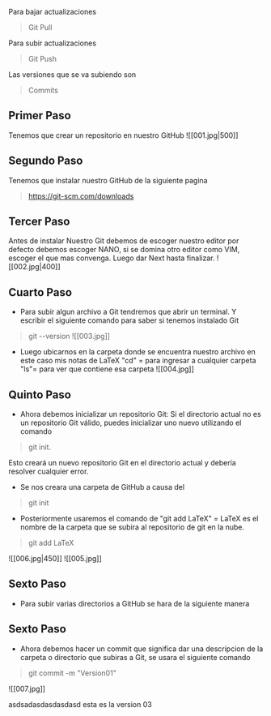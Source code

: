 Para bajar actualizaciones
> Git Pull

Para subir actualizaciones
> Git Push

Las versiones que se va subiendo son
> Commits

## Primer Paso
Tenemos que crear un repositorio en nuestro GitHub
![[001.jpg|500]]

## Segundo Paso
Tenemos que instalar nuestro GitHub de la siguiente pagina
>https://git-scm.com/downloads

## Tercer Paso
Antes de instalar Nuestro Git debemos de escoger nuestro editor por defecto debemos escoger NANO, si se domina otro editor como VIM, escoger el que mas convenga. Luego dar Next hasta finalizar.
![[002.jpg|400]]

## Cuarto Paso
- Para subir algun archivo a Git tendremos que abrir un terminal. Y escribir el siguiente comando para saber si tenemos instalado Git 
>git --version
![[003.jpg]]
- Luego ubicarnos en la carpeta donde se encuentra nuestro archivo en este caso mis notas de LaTeX "cd" = para ingresar a cualquier carpeta "ls"= para ver que contiene esa carpeta ![[004.jpg]]

## Quinto Paso
- Ahora debemos inicializar un repositorio Git: Si el directorio actual no es un repositorio Git válido, puedes inicializar uno nuevo utilizando el comando 

>git init. 

Esto creará un nuevo repositorio Git en el directorio actual y debería resolver cualquier error.
- Se nos creara una carpeta de GitHub a causa del 

>git init

- Posteriormente usaremos el comando de "git add LaTeX" = LaTeX es el nombre de la carpeta que se subira al repositorio de git en la nube.

>git add LaTeX

![[006.jpg|450]]
![[005.jpg]]

## Sexto Paso
- Para subir varias directorios a GitHub se hara de la siguiente manera

## Sexto Paso
- Ahora debemos hacer un commit que significa dar una descripcion de la carpeta o directorio que subiras a Git, se usara el siguiente comando 
>git commit -m "Version01"

![[007.jpg]]


asdsadasdasdasdasd
esta es la version 03